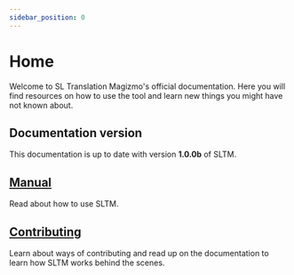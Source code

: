 ```yaml
---
sidebar_position: 0
---
```


# Home

Welcome to SL Translation Magizmo's official documentation. Here you will find resources on how to use the tool and learn new things you might have not known about.

## Documentation version

This documentation is up to date with version **1.0.0b** of SLTM.

## [Manual](/manual)

Read about how to use SLTM.

## [Contributing](/contributing)

Learn about ways of contributing and read up on the documentation to learn how SLTM works behind the scenes.